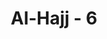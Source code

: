 ---
title: "Al-Hajj - 6"
no: 6
arabic_no: ٦
ayah: ذٰلِكَ بِاَنَّ اللّٰهَ هُوَ الْحَقُّ وَاَنَّهٗ يُحْيِ الْمَوْتٰى وَاَنَّهٗ عَلٰى كُلِّ شَيْءٍ قَدِيْرٌ ۙ
translation: "Yang demikian itu karena sungguh, Allah, Dialah yang hak dan sungguh, Dialah yang menghidupkan segala yang telah mati, dan sungguh, Dia Mahakuasa atas segala sesuatu."
tafsir: "Setelah Allah mengemukakan proses perkembangan manusia dan tumbuh-tumbuhan itu pada ayat-ayat yang lalu, maka pada ayat-ayat berikut ini disimpulkan lima hal:\n\n1. Tuhan yang diterangkan pada ayat-ayat di atas adalah Tuhan yang sebenarnya, Tuhan Yang Mahakuasa, yang menentukan segala sesuatu. Tidak ada seorang pun yang sanggup menciptakan manusia dengan proses yang demikian itu, yaitu menciptakan manusia dari tanah, kemudian menjadi mani, nutfah (zygat), sel-sel, mudhgah, janin, kemudian lahir ke dunia, lalu menjadi dewasa, berketurunan, bertambah tua, akhirnya meninggal dunia menjadi makhluk yang mati kembali. Siapakah yang sanggup membuat proses kejadian manusia seperti itu. Siapakah yang sanggup merubah tanah yang mati dan tandus menjadi tanah yang subur serta ditumbuhi oleh tumbuh-tumbuhan yang beraneka ragam. Siapakah yang membuat ketentuan dan aturan-aturan yang demikian rapi dan teliti itu, selain dari Allah yang wajib disembah?\n\n2. Dialah yang menghidupkan yang mati. Menghidupkan yang mati berarti memberi nyawa kepada yang mati itu, di samping memberi kelengkapan untuk kelangsungan hidup makhluk itu, baik kelangsungan hidup makhluk itu sendiri atau pun kelangsungan hidup jenisnya. Kemudian Dia mematikannya kembali. Zat yang dapat menghidupkan yang mati, kemudian mematikannya, tentu Zat itu sanggup pula menghidupkannya kembali pada hari Kebangkitan. Menghidupkan makhluk kembali itu adalah lebih mudah dari menciptakannya pada kali yang pertama.\n\n3. Dialah Yang Mahakuasa atas segala sesuatu. Dia berbuat sesuatu menurut yang dikehendaki-Nya; tidak ada sesuatu pun yang dapat mengubah dan menghalangi kehendak-Nya itu.\n\n4. Hari Kiamat yang dijanjikan itu pasti datang; tidak ada keraguan sedikit pun, agar orang-orang yang ingkar itu mengetahui. \n\n5. Bahwa setelah kiamat manusia akan dihidupkan kembali untuk diperiksa amal-amalnya dan menerima balasan amal-amal itu."
---